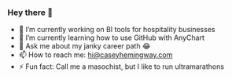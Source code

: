 ### Hey there 👋

- 🔭 I’m currently working on BI tools for hospitality businesses
- 🌱 I’m currently learning how to use GitHub with AnyChart
- 💬 Ask me about my janky career path 😂
- 📫 How to reach me: hi@caseyhemingway.com
- ⚡ Fun fact: Call me a masochist, but I like to run ultramarathons
